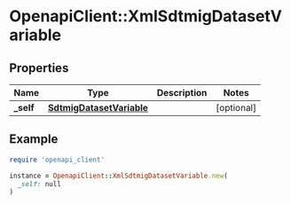# OpenapiClient::XmlSdtmigDatasetVariable

## Properties

| Name | Type | Description | Notes |
| ---- | ---- | ----------- | ----- |
| **_self** | [**SdtmigDatasetVariable**](SdtmigDatasetVariable.md) |  | [optional] |

## Example

```ruby
require 'openapi_client'

instance = OpenapiClient::XmlSdtmigDatasetVariable.new(
  _self: null
)
```

